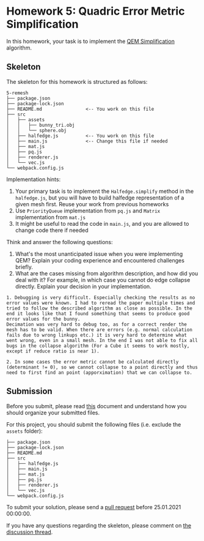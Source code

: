 # Homework 5: Quadric Error Metric Simplification

In this homework, your task is to implement the
[QEM Simplification](https://dl.acm.org/doi/abs/10.1145/258734.258849)
algorithm.

## Skeleton

The skeleton for this homework is structured as follows:

```
5-remesh
├── package.json
├── package-lock.json
├── README.md                <-- You work on this file
├── src
│   ├── assets
│   │   ├── bunny_tri.obj
│   │   └── sphere.obj
│   ├── halfedge.js          <-- You work on this file
│   ├── main.js              <-- Change this file if needed
│   ├── mat.js
│   ├── pq.js
│   ├── renderer.js
│   └── vec.js
└── webpack.config.js
```

Implementation hints:

1. Your primary task is to implement the `Halfedge.simplify` method in the `halfedge.js`, but you will have to build halfedge representation of a given mesh first. Reuse your work from previous homeworks
2. Use `PriorityQueue` implementation from `pq.js` and `Matrix` implementation from `mat.js`
3. It might be useful to read the code in `main.js`, and you are allowed to change code there if needed

Think and answer the following questions:

1. What's the most unanticipated issue when you were implementing QEM? Explain your coding experience and encountered challenges briefly.
2. What are the cases missing from algorithm description, and how did you deal with it? For example, in which case you cannot do edge collapse directly. Explain your decision in your implementation.

```
1. Debugging is very difficult. Especially checking the results as no error values were known. I had to reread the paper multiple times and tried to follow the described algorithm as close as possible. In the end it looks like that I found something that seems to produce good error values for the bunny.
Decimation was very hard to debug too, as for a correct render the mesh has to be valid. When there are errors (e.g. normal calculation fails due to wrong linkups etc.) it is very hard to determine what went wrong, even in a small mesh. In the end I was not able to fix all bugs in the collapse algorithm (For a Cube it seems to work mostly, except if reduce ratio is near 1).

2. In some cases the error metric cannot be calculated directly (determinant != 0), so we cannot collapse to a point directly and thus need to first find an point (apporximation) that we can collapse to.
```

## Submission

Before you submit, please read [this](../README.md) document and understand
how you should organize your submitted files.

For this project, you should submit the following files (i.e. exclude the `assets` folder):

```
├── package.json
├── package-lock.json
├── README.md
├── src
│   ├── halfedge.js
│   ├── main.js
│   ├── mat.js
│   ├── pq.js
│   ├── renderer.js
│   └── vec.js
└── webpack.config.js
```

To submit your solution, please send a [pull request](https://github.com/mimuc/gp-ws2021/pulls) before 25.01.2021 00:00:00.

If you have any questions regarding the skeleton, please comment on [the discussion thread](https://github.com/mimuc/gp/discussions/5).